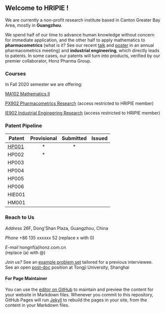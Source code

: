 
## Welcome to HRIPIE ! 

We are currently a non-profit research institute based in Canton Greater Bay Area, mostly in **Guangzhou**. 

We spend half of our time to advance human knowledge without concern for immediate application, and the other half to apply mathematics to **pharmacometrics** (what is it? See our recent [talk](example_exam/tata_slides.pdf) and [poster](example_exam/tata_poster.pdf) in an annual pharmacometrics meeting) and **industrial engineering**, which directly leads to patents. In some cases, our patents will turn into products, verified by our premier collaborator, Honz Pharma Group. 

### Courses

In Fall 2020 semester we are offering:

[MA102 Mathematics II](https://github.com/NanFangHong/HRIPIE-MA102)

[PX902 Pharmacometrics Research](https://github.com/NanFangHong/HRIPIE-PX902) (access restricted to HRIPIE member)

[IE902 Industrial Engineering Research](https://github.com/NanFangHong/HRIPIE-IE902) (access restricted to HRIPIE member)

### Patent Pipeline


| Patent | Provisional | Submitted | Issued | 
| ---- | :----: | :----: | :----: |
| [HP001](example_exam/tata_patent_submission.pdf) | * |* |  |
| HP002 | * |  |  |
| HP003 |   |  |  |
| HP004 |   |  |  |
| HP005 |   |  |  |
| HP006 |   |  |  |
| HIE001 |   |  |  |
| HM001 |   |  |  |



### Reach to Us

*Address*
26F, Dong'Shan Plaza, Guangzhou, China

*Phone* 
+86 135 xxxxxx 52
(replace x with 0)

*E-mail* 
hongnf(a)honz.com.cn   
(replace (a) with @) 

*Join us?* See an [example problem set](example_exam/HRIPIE_PS.pdf) tailored for a previous interviewee. See an open [post-doc](example_exam/postdoc.pdf) position at Tongji University, Shanghai

#### For Page Maintainer

You can use the [editor on GitHub](https://github.com/HonzResearch/HonzResearch.github.io/edit/master/index.md) to maintain and preview the content for your website in Markdown files. Whenever you commit to this repository, GitHub Pages will run [Jekyll](https://jekyllrb.com/) to rebuild the pages in your site, from the content in your Markdown files.








